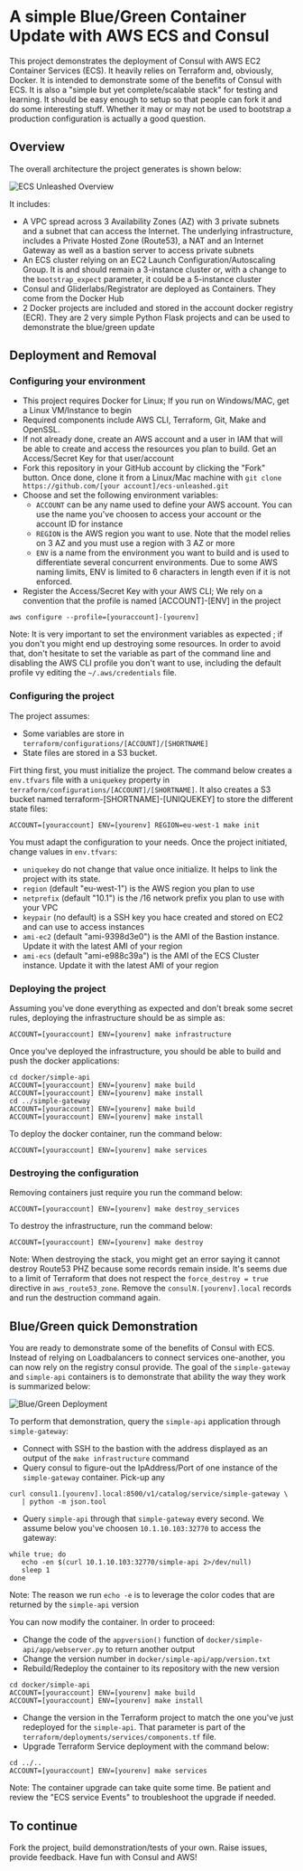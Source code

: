 # A simple Blue/Green Container Update with AWS ECS and Consul 

This project demonstrates the deployment of Consul with AWS EC2 Container Services (ECS). It heavily relies on Terraform and, obviously, Docker. It is intended to demonstrate some of the benefits of Consul with ECS. It is also a "simple but yet complete/scalable stack" for testing and learning. It should be easy enough to setup so that people can fork it and do some interesting stuff. Whether it may or may not be used to bootstrap a production configuration is actually a good question. 

## Overview

The overall architecture the project generates is shown below: 

![ECS Unleashed Overview](architecture.png)

It includes:

- A VPC spread across 3 Availability Zones (AZ) with 3 private subnets and a subnet that can access the Internet. The underlying infrastructure, includes a Private Hosted Zone (Route53), a NAT and an Internet Gateway as well as a bastion server to access private subnets
- An ECS cluster relying on an EC2 Launch Configuration/Autoscaling Group. It is and should remain a 3-instance cluster or, with a change to the ```bootstrap_expect``` parameter, it could be a 5-instance cluster 
- Consul and Gliderlabs/Registrator are deployed as Containers. They come from the Docker Hub
- 2 Docker projects are included and stored in the account docker registry (ECR). They are 2 very simple Python Flask projects and can be used to demonstrate the blue/green update

## Deployment and Removal

### Configuring your environment

- This project requires Docker for Linux; If you run on Windows/MAC, get a Linux VM/Instance to begin
- Required components include AWS CLI, Terraform, Git, Make and OpenSSL.
- If not already done, create an AWS account and a user in IAM that will be able to create and access the resources you plan to build. Get an Access/Secret Key for that user/account
- Fork this repository in your GitHub account by clicking the "Fork" button. Once done, clone it from a Linux/Mac machine with ```git clone https://github.com/[your account]/ecs-unleashed.git```
- Choose and set the following environment variables:
  * ```ACCOUNT``` can be any name used to define your AWS account. You can use the name you've choosen to access your account or the account ID for instance
  * ```REGION``` is the AWS region you want to use. Note that the model relies on 3 AZ and you must use a region with 3 AZ or more
  * ```ENV``` is a name from the environment you want to build and is used to differentiate several concurrent environments. Due to some AWS naming limits, ENV is limited to 6 characters in length even if it is not enforced.
- Register the Access/Secret Key with your AWS CLI; We rely on a convention that the profile is named \[ACCOUNT\]-\[ENV\] in the project

```
aws configure --profile=[youraccount]-[yourenv]
```

   Note:
   It is very important to set the environment variables as expected ; if you don't you might end up destroying some resources. In order to avoid that, don't hesitate to set the variable as part of the command line and disabling the AWS CLI profile you don't want to use, including the default profile vy editing the ```~/.aws/credentials``` file.

### Configuring the project

The project assumes:
- Some variables are store in ```terraform/configurations/[ACCOUNT]/[SHORTNAME]```
- State files are stored in a S3 bucket. 

Firt thing first, you must initialize the project. The command below creates a ```env.tfvars``` file with a ```uniquekey``` property in ```terraform/configurations/[ACCOUNT]/[SHORTNAME]```. It also creates a S3 bucket named terraform-[SHORTNAME]-[UNIQUEKEY] to store the different state files:

```
ACCOUNT=[youraccount] ENV=[yourenv] REGION=eu-west-1 make init
```

You must adapt the configuration to your needs. Once the project initiated, change values in ```env.tfvars```:

- ```uniquekey``` do not change that value once initialize. It helps to link the project with its state.
- ```region``` (default "eu-west-1") is the AWS region you plan to use
- ```netprefix``` (default "10.1") is the /16 network prefix you plan to use with your VPC
- ```keypair``` (no default) is a SSH key you hace created and stored on EC2 and can use to access instances
- ```ami-ec2``` (default "ami-9398d3e0") is the AMI of the Bastion instance. Update it with the latest AMI of your region
- ```ami-ecs``` (default "ami-e988c39a") is the AMI of the ECS Cluster instance. Update it with the latest AMI of your region

### Deploying the project

Assuming you've done everything as expected and don't break some secret rules, deploying the infrastructure should be as simple as:

```
ACCOUNT=[youraccount] ENV=[yourenv] make infrastructure
```

Once you've deployed the infrastructure, you should be able to build and push the docker applications:

```
cd docker/simple-api
ACCOUNT=[youraccount] ENV=[yourenv] make build
ACCOUNT=[youraccount] ENV=[yourenv] make install
cd ../simple-gateway
ACCOUNT=[youraccount] ENV=[yourenv] make build
ACCOUNT=[youraccount] ENV=[yourenv] make install

```

To deploy the docker container, run the command below:

```
ACCOUNT=[youraccount] ENV=[yourenv] make services
```

### Destroying the configuration

Removing containers just require you run the command below:

```
ACCOUNT=[youraccount] ENV=[yourenv] make destroy_services
```


To destroy the infrastructure, run the command below:

```
ACCOUNT=[youraccount] ENV=[yourenv] make destroy
```

   Note:
   When destroying the stack, you might get an error saying it cannot destroy Route53 PHZ because some records remain inside. It's seems due to a limit of Terraform that does not respect the ```force_destroy = true``` directive in ```aws_route53_zone```. Remove the ```consulN.[yourenv].local``` records and run the destruction command again.
  
## Blue/Green quick Demonstration

You are ready to demonstrate some of the benefits of Consul with ECS. Instead of relying on Loadbalancers to connect services one-another, you can now rely on the registry consul provide. The goal of the ```simple-gateway``` and ```simple-api``` containers is to demonstrate that ability the way they work is summarized below:

![Blue/Green Deployment](docker-upgrade.png)

To perform that demonstration, query the ```simple-api``` application through ```simple-gateway```:
- Connect with SSH to the bastion with the address displayed as an output of the ```make infrastructure``` command 
- Query consul to figure-out the IpAddress/Port of one instance of the ```simple-gateway``` container. Pick-up any 
```
curl consul1.[yourenv].local:8500/v1/catalog/service/simple-gateway \
   | python -m json.tool
```
- Query ```simple-api``` through that ```simple-gateway``` every second. We assume below you've choosen ```10.1.10.103:32770``` to access the gateway:
```
while true; do
   echo -en $(curl 10.1.10.103:32770/simple-api 2>/dev/null)
   sleep 1
done
```

   Note:
   The reason we run ```echo -e``` is to leverage the color codes that are returned by the ```simple-api``` version
   
You can now modify the container. In order to proceed:

- Change the code of the ```appversion()``` function of ```docker/simple-api/app/webserver.py``` to return another output
- Change the version number in ```docker/simple-api/app/version.txt```
- Rebuild/Redeploy the container to its repository with the new version

```
cd docker/simple-api
ACCOUNT=[youraccount] ENV=[yourenv] make build
ACCOUNT=[youraccount] ENV=[yourenv] make install
```

- Change the version in the Terraform project to match the one you've just redeployed for the ```simple-api```. That parameter is part of the ```terraform/deployments/services/components.tf``` file.
- Upgrade Terraform Service deployment with the command below:

```
cd ../.. 
ACCOUNT=[youraccount] ENV=[yourenv] make services
```

   Note:
   The container upgrade can take quite some time. Be patient and review the "ECS service Events" to troubleshoot the upgrade if needed.

## To continue

Fork the project, build demonstration/tests of your own. Raise issues, provide feedback. Have fun with Consul and AWS!
